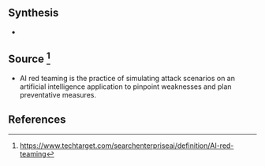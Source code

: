 ## Synthesis
- 
## Source [^1]
- AI red teaming is the practice of simulating attack scenarios on an artificial intelligence application to pinpoint weaknesses and plan preventative measures.
## References

[^1]: https://www.techtarget.com/searchenterpriseai/definition/AI-red-teaming